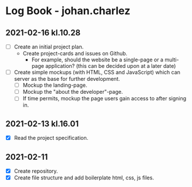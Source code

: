 # Log Book - johan.charlez
## 2021-02-16 kl.10.28
- [ ] Create an initial project plan.
  - Create project-cards and issues on Github.
    - For example, should the website be a single-page or a multi-page application? (this can be decided upon at a later date)
- [ ] Create simple mockups (with HTML, CSS and JavaScript) which can server as the base for further development.
  - [ ] Mockup the landing-page.
  - [ ] Mockup the "about the developer"-page.
  - [ ] If time permits, mockup the page users gain access to after signing in.
## 2021-02-13 kl.16.01
- [x] Read the project specification.
## 2021-02-11
- [x] Create repository.
- [x] Create file structure and add boilerplate html, css, js files.
